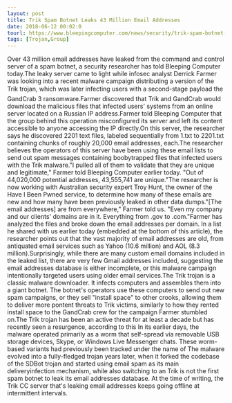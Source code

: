 ```yaml
---
layout: post
title: Trik Spam Botnet Leaks 43 Million Email Addresses
date: 2018-06-12 00:02:0
tourl: https://www.bleepingcomputer.com/news/security/trik-spam-botnet-leaks-43-million-email-addresses/
tags: [Trojan,Group]
---
```

Over 43 million email addresses have leaked from the command and control server of a spam botnet, a security researcher has told Bleeping Computer today.The leaky server came to light while infosec analyst Derrick Farmer was looking into a recent malware campaign distributing a version of the Trik trojan, which was later infecting users with a second-stage payload the GandCrab 3 ransomware.Farmer discovered that Trik and GandCrab would download the malicious files that infected users' systems from an online server located on a Russian IP address.Farmer told Bleeping Computer that the group behind this operation misconfigured its server and left its content accessible to anyone accessing the IP directly.On this server, the researcher says he discovered 2201 text files, labeled sequentially from 1.txt to 2201.txt containing chunks of roughly 20,000 email addresses, each.The researcher believes the operators of this server have been using these email lists to send out spam messages containing boobytrapped files that infected users with the Trik malware."I pulled all of them to validate that they are unique and legitimate," Farmer told Bleeping Computer earlier today. "Out of 44,020,000 potential addresses, 43,555,741 are unique."The researcher is now working with Australian security expert Troy Hunt, the owner of the Have I Been Pwned service, to determine how many of these emails are new and how many have been previously leaked in other data dumps."[The email addresses] are from everywhere," Farmer told us. "Even my company and our clients' domains are in it. Everything from .gov to .com."Farmer has analyzed the files and broke down the email addresses per domain. In a list he shared with us earlier today (embedded at the bottom of this article), the researcher points out that the vast majority of email addresses are old, from antiquated email services such as Yahoo (10.6 million) and AOL (8.3 million).Surprisingly, while there are many custom email domains included in the leaked list, there are very few Gmail addresses included, suggesting the email addresses database is either incomplete, or this malware campaign intentionally targeted users using older email services.The Trik trojan is a classic malware downloader. It infects computers and assembles them into a giant botnet. The botnet's operators use these computers to send out new spam campaigns, or they sell "install space" to other crooks, allowing them to deliver more pontent threats to Trik victims, similarly to how they rented install space to the GandCrab crew for the campaign Farmer stumbled on.The Trik trojan has been an active threat for at least a decade but has recently seen a resurgence, according to this In its earlier days, the malware operated primarily as a worm that self-spread via removable USB storage devices, Skype, or Windows Live Messenger chats. These worm-based variants had previously been tracked under the name of The malware evolved into a fully-fledged trojan years later, when it forked the codebase of the SDBot trojan and started using email spam as its main deliveryinfection mechanism, while also switching to an Trik is not the first spam botnet to leak its email addresses database. At the time of writing, the Trik CC server that's leaking email addresses keeps going offline at intermittent intervals.